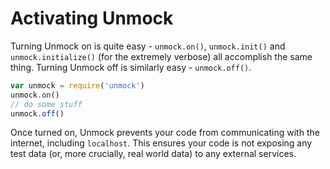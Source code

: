 # Activating Unmock

Turning Unmock on is quite easy - `unmock.on()`, `unmock.init()` and `unmock.initialize()` (for the extremely verbose) all accomplish the same thing.
Turning Unmock off is similarly easy - `unmock.off()`.

```javascript
var unmock = require('unmock')
unmock.on()
// do some stuff
unmock.off()
```

Once turned on, Unmock prevents your code from communicating with the internet, including `localhost`. This ensures your code is not exposing any test data (or, more crucially, real world data) to any external services.
